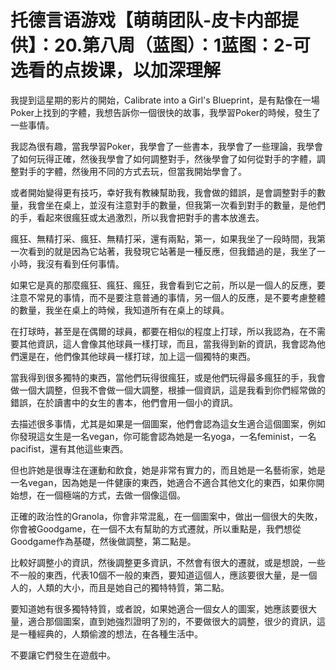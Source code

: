 # 托德言语游戏【萌萌团队-皮卡内部提供】：20.第八周（蓝图）：1蓝图：2-可选看的点拨课，以加深理解

我提到這星期的影片的開始，Calibrate into a Girl's Blueprint，是有點像在一場Poker上找到的字體，我想告訴你一個很快的故事，我學習Poker的時候，發生了一些事情。

我認為很有趣，當我學習Poker，我學會了一些書本，我學會了一些理論，我學會了如何玩得正確，然後我學會了如何調整對手，然後學會了如何從對手的字體，調整對手的字體，然後用不同的方式去玩，但當我開始學會了。

或者開始變得更有技巧，幸好我有教練幫助我，我會做的錯誤，是會調整對手的數量，我會坐在桌上，並沒有注意對手的數量，但我第一次看到對手的數量，是他們的手，看起來很瘋狂或太過激烈，所以我會把對手的書本放進去。

瘋狂、無精打采、瘋狂、無精打采，還有兩點，第一，如果我坐了一段時間，我第一次看到的就是因為它站著，我發現它站著是一種反應，但我錯過的是，我坐了一小時，我沒有看到任何事情。

如果它是真的那麼瘋狂、瘋狂、瘋狂，我會看到它之前，所以是一個人的反應，要注意不常見的事情，而不是要注意普通的事情，另一個人的反應，是不要考慮整體的數量，我坐在桌上的時候，我知道所有在桌上的球員。

在打球時，甚至是在偶爾的球員，都要在相似的程度上打球，所以我認為，在不需要其他資訊，這人會像其他球員一樣打球，而且，當我得到新的資訊，我會認為他們還是在，他們像其他球員一樣打球，加上這一個獨特的東西。

當我得到很多獨特的東西，當他們玩得很瘋狂，或是他們玩得最多瘋狂的手，我會做一個大調整，但我不會做一個大調整，根據一個資訊，這是我看到你們經常做的錯誤，在於讀書中的女生的書本，他們會用一個小的資訊。

去描述很多事情，尤其是如果是一個圖案，他們會認為這女生適合這個圖案，例如你發現這女生是一名vegan，你可能會認為她是一名yoga，一名feminist，一名pacifist，還有其他這些東西。

但也許她是很專注在運動和飲食，她是非常有實力的，而且她是一名藝術家，她是一名vegan，因為她是一件健康的東西，她適合不適合其他文化的東西，如果你開始想，在一個極端的方式，去做一個像這個。

正確的政治性的Granola，你會非常混亂，在一個圖案中，做出一個很大的失敗，你會被Goodgame，在一個不太有幫助的方式遷就，所以重點是，我們想從Goodgame作為基礎，然後做調整，第二點是。

比較好調整小的資訊，然後調整更多資訊，不然會有很大的遷就，或是想說，一些不一般的東西，代表10個不一般的東西，要知道這個人，應該要很大量，是一個人的，人類的大小，而且是她自己的獨特特質，第二點。

要知道她有很多獨特特質，或者說，如果她適合一個女人的圖案，她應該要很大量，適合那個圖案，直到她強烈證明了別的，不要做很大的調整，很少的資訊，這是一種經典的，人類偷渡的想法，在各種生活中。

不要讓它們發生在遊戲中。